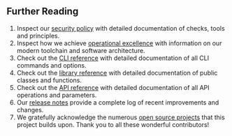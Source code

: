 ## Further Reading

1. Inspect our
   [security policy](https://aignostics.readthedocs.io/en/latest/security.html)
   with detailed documentation of checks, tools and principles.
1. Inspect how we achieve
   [operational excellence](https://aignostics.readthedocs.io/en/latest/operational_excellence.html)
   with information on our modern toolchain and software architecture.
2. Check out the
   [CLI reference](https://aignostics.readthedocs.io/en/latest/cli_reference.html)
   with detailed documentation of all CLI commands and options.
3. Check out the
   [library reference](https://aignostics.readthedocs.io/en/latest/lib_reference.html)
   with detailed documentation of public classes and functions.
4. Check out the
   [API reference](https://aignostics.readthedocs.io/en/latest/api_reference_v1.html)
   with detailed documentation of all API operations and parameters.
5. Our
   [release notes](https://aignostics.readthedocs.io/en/latest/release-notes.html)
   provide a complete log of recent improvements and changes.
6. We gratefully acknowledge the numerous
   [open source projects](https://aignostics.readthedocs.io/en/latest/attributions.html)
   that this project builds upon. Thank you to all these wonderful contributors!
